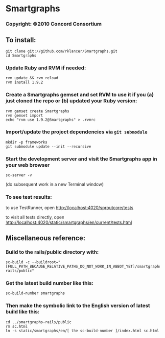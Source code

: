 # Smartgraphs
### Copyright: ©2010 Concord Consortium

## To install:
    
    git clone git://github.com/rklancer/Smartgraphs.git
    cd Smartgraphs

### Update Ruby and RVM if needed:
    
    rvm update && rvm reload
    rvm install 1.9.2

### Create a Smartgraphs gemset and set RVM to use it if you (a) just cloned the repo or (b) updated your Ruby version:
    
    rvm gemset create Smartgraphs
    rvm gemset import
    echo "rvm use 1.9.2@Smartgraphs" > .rvmrc

### Import/update the project dependencies via `git submodule`

    mkdir -p frameworks
    git submodule update --init --recursive

### Start the development server and visit the Smartgraphs app in your web browser

    sc-server -v

(do subsequent work in a new Terminal window)

### To see test results:

to use TestRunner, open <http://localhost:4020/sproutcore/tests>

to visit all tests directly, open <http://localhost:4020/static/smartgraphs/en/current/tests.html>


## Miscellaneous reference:

### Build to the rails/public directory with:

    sc-build -c --buildroot="[FULL_PATH_BECAUSE_RELATIVE_PATHS_DO_NOT_WORK_IN_ABBOT_YET]/smartgraphs-rails/public"

### Get the latest build number like this:

    sc-build-number smartgraphs

### Then make the symbolic link to the English version of latest build like this:
    
    cd ../smartgraphs-rails/public
    rm sc.html
    ln -s static/smartgraphs/en/[ the sc-build-number ]/index.html sc.html
